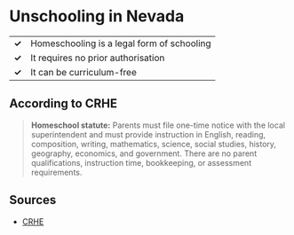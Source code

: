 # Unschooling in Nevada
| | |
|-|-|
| __✓__ | Homeschooling is a legal form of schooling |
| __✓__ | It requires no prior authorisation |
| __✓__ | It can be curriculum-free |

## According to CRHE

> **Homeschool statute:** Parents must file one-time notice with the local superintendent and must provide instruction in English, reading, composition, writing, mathematics, science, social studies, history, geography, economics, and government. There are no parent qualifications, instruction time, bookkeeping, or assessment requirements.

## Sources
* [CRHE](https://responsiblehomeschooling.org/state-by-state/nevada/)
